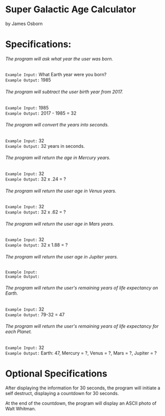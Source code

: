 # Super Galactic Age Calculator

by James Osborn  

# Specifications:

###### The program will ask what year the user was born.  
  `Example Input:` What Earth year were you born?  
  `Example Output:` 1985  

###### The program will subtract the user birth year from 2017.  
  `Example Input:` 1985  
  `Example Output:` 2017 - 1985 = 32  

###### The program will convert the years into seconds.  
  `Example Input:` 32  
  `Example Output:` 32 years in seconds.  

###### The program will return the age in Mercury years.  
  `Example Input:` 32  
  `Example Output:` 32 x .24 = ?  

###### The program will return the user age in Venus years.  
  `Example Input:` 32  
  `Example Output:` 32 x .62 = ?  

###### The program will return the user age in Mars years.  
  `Example Input:` 32  
  `Example Output:` 32 x 1.88 = ?  

###### The program will return the user age in Jupiter years.  
  `Example Input:`  
  `Example Output:`  

###### The program will return the user's remaining years of life expectancy on Earth.  
  `Example Input:` 32  
  `Example Output:` 79-32 = 47  

###### The program will return the user's remaining years of life expectancy for each Planet.  
  `Example Input:` 32  
  `Example Output:` Earth: 47, Mercury = ?, Venus = ?, Mars = ?, Jupiter = ?  

# Optional Specifications  

After displaying the information for 30 seconds, the program will initiate a self destruct, displaying a countdown for 30 seconds.  

At the end of the countdown, the program will display an ASCII photo of Walt Whitman.  
